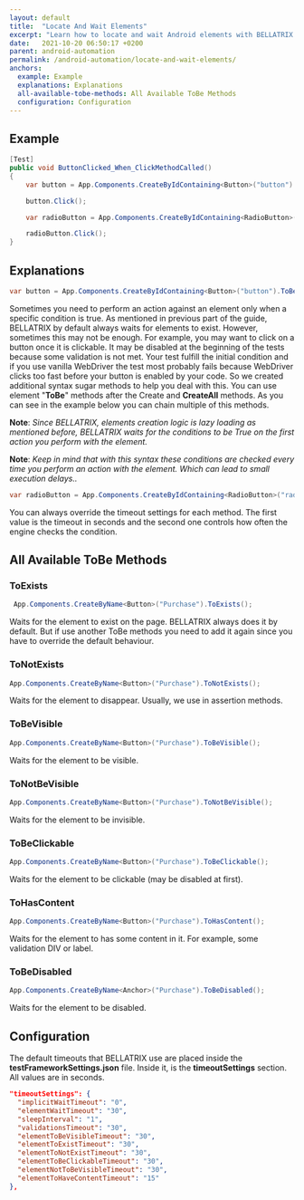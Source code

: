 ```yaml
---
layout: default
title:  "Locate And Wait Elements"
excerpt: "Learn how to locate and wait Android elements with BELLATRIX mobile module."
date:   2021-10-20 06:50:17 +0200
parent: android-automation
permalink: /android-automation/locate-and-wait-elements/
anchors:
  example: Example
  explanations: Explanations
  all-available-tobe-methods: All Available ToBe Methods
  configuration: Configuration
---
```

Example
-------
```csharp
[Test]
public void ButtonClicked_When_ClickMethodCalled()
{
    var button = App.Components.CreateByIdContaining<Button>("button").ToBeClickable().ToBeVisible();

    button.Click();

    var radioButton = App.Components.CreateByIdContaining<RadioButton>("radio2").ToHasContent(40, 1);

    radioButton.Click();
}
```

Explanations
------------
```csharp
var button = App.Components.CreateByIdContaining<Button>("button").ToBeClickable().ToBeVisible();
```
Sometimes you need to perform an action against an element only when a specific condition is true. As mentioned in previous part of the guide, BELLATRIX by default always waits for elements to exist. However, sometimes this may not be enough. For example, you may want to click on a button once it is clickable. It may be disabled at the beginning of the tests because some validation is not met. Your test fulfill the initial condition and if you use vanilla WebDriver the test most probably fails because WebDriver clicks too fast before your button is enabled by your code. So we created additional syntax sugar methods to help you deal with this. You can use element "**ToBe**" methods after the Create and **CreateAll** methods. As you can see in the example below you can chain multiple of this methods.

**Note**: *Since BELLATRIX, elements creation logic is lazy loading as mentioned before, BELLATRIX waits for the conditions to be True on the first action you perform with the element.*

**Note**: *Keep in mind that with this syntax these conditions are checked every time you perform an action with the element. Which can lead tо small execution delays..*

```csharp
var radioButton = App.Components.CreateByIdContaining<RadioButton>("radio2").ToHasContent(40, 1);
```
 You can always override the timeout settings for each method. The first value is the timeout in seconds and the second one controls how often the engine checks the condition.

All Available ToBe Methods
--------------------------
### ToExists ###
```csharp
 App.Components.CreateByName<Button>("Purchase").ToExists();
```
Waits for the element to exist on the page. BELLATRIX always does it by default. But if use another ToBe methods you need to add it again since you have to override the default behaviour.
### ToNotExists ###
```csharp
App.Components.CreateByName<Button>("Purchase").ToNotExists();
```
Waits for the element to disappear. Usually, we use in assertion methods.
### ToBeVisible ###
```csharp
App.Components.CreateByName<Button>("Purchase").ToBeVisible();
```
Waits for the element to be visible.
### ToNotBeVisible ###
```csharp
App.Components.CreateByName<Button>("Purchase").ToNotBeVisible();
```
Waits for the element to be invisible.
### ToBeClickable ###
```csharp
App.Components.CreateByName<Button>("Purchase").ToBeClickable();
```
Waits for the element to be clickable (may be disabled at first).
### ToHasContent ###
```csharp
App.Components.CreateByName<Button>("Purchase").ToHasContent();
```
Waits for the element to has some content in it. For example, some validation DIV or label.
### ToBeDisabled ###
```csharp
App.Components.CreateByName<Anchor>("Purchase").ToBeDisabled();
```
Waits for the element to be disabled.

Configuration
-------------
The default timeouts that BELLATRIX use are placed inside the **testFrameworkSettings.json** file. Inside it, is the **timeoutSettings** section. All values are in seconds.
```json
"timeoutSettings": {
  "implicitWaitTimeout": "0",
  "elementWaitTimeout": "30",
  "sleepInterval": "1",
  "validationsTimeout": "30",
  "elementToBeVisibleTimeout": "30",
  "elementToExistTimeout": "30",
  "elementToNotExistTimeout": "30",
  "elementToBeClickableTimeout": "30",
  "elementNotToBeVisibleTimeout": "30",
  "elementToHaveContentTimeout": "15"
},
```